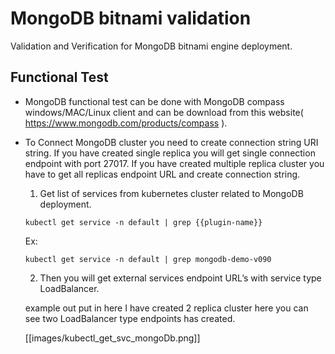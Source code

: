 # MongoDB bitnami validation

Validation and Verification for MongoDB bitnami engine deployment.

## Functional Test

- MongoDB functional test can be done with MongoDB compass windows/MAC/Linux client and can be download from this website( https://www.mongodb.com/products/compass ).

- To Connect MongoDB cluster you need to create connection string URI string. If you have created single replica you will get single connection endpoint with port 27017. If you have created multiple replica cluster you have to get all replicas endpoint URL and create connection string.

    1. Get list of services from kubernetes cluster related to MongoDB deployment.
    ```
    kubectl get service -n default | grep {{plugin-name}}
    ```
    Ex:
    ```
    kubectl get service -n default | grep mongodb-demo-v090
    ```

    2. Then you will get external services endpoint URL’s with service type LoadBalancer.

    example out put in here I have created 2 replica cluster here you can see two LoadBalancer type endpoints has created.

    [[images/kubectl_get_svc_mongoDb.png]]